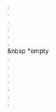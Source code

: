  .   
    .  
      .  
        .  
          .  
            .  
</span>   &nbsp                  *empty                 <span>  
              .  
                .  
                  .  
                    .  
                      .  
                        .  
                          .  
